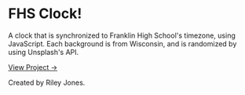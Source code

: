 # FHS Clock!
A clock that is synchronized to Franklin High School's timezone, using JavaScript. 
Each background is from Wisconsin, and is randomized by using Unsplash's API. 

<a href="https://fhsclock.github.io">View Project →</a>

Created by Riley Jones.
